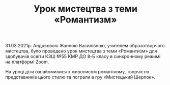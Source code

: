﻿---
title: Урок мистецтва з теми «Романтизм»
---

31.03.2021р. Андрєєвою Жанною Василівною, учителем образотворчого мистецтва, було проведено урок мистецтва з теми «Романтизм» для здобувачів освіти КЗШ №55 КМР ДО 8-Б класу в синхронному режимі на платформі Zoom.

На уроці діти ознайомилися з живописом романтизму, творчістю представників цього стилю та пограли в гру «Мистецький Шерлок».

<slideshow />
